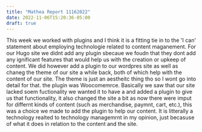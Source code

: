 ```yaml
---
title: "Mathea Report 11162022"
date: 2022-11-06T15:20:36-05:00
draft: true
---
```


This week we worked with plugins and I think it is a fitting tie in to the 'I can' statement about employing technologie related to content maganement. For our Hugo site we didnt add any plugin sbecaue we foudn that they dont add any ignificant features that would help us with the creation or upkeep of content. We did however add a plugin to our wordpres site as well as chaneg the theme of our site a while back, both of which help with the content of our site. The theme  is just an aestheitc thing tho so I wont go into detail for that. the plugin was Woocomemrce. Basically we saw that our site lacked soem fuctionality we wanted it to have a and added a plugin to give us that functionality, it also changed the site a bit as now there were imput for differnt kinds of content (such as merchandise, paymnt, cart, etc.), this was a choice we made to add the plugin to help our content. It is litterally a technology realted to technology managemrnt in my opinion, just becasuse of what it does in relation to the content and the site. 
